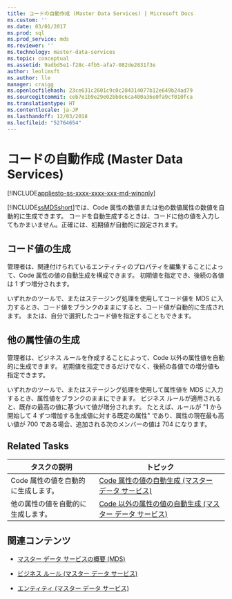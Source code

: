 ```yaml
---
title: コードの自動作成 (Master Data Services) | Microsoft Docs
ms.custom: ''
ms.date: 03/01/2017
ms.prod: sql
ms.prod_service: mds
ms.reviewer: ''
ms.technology: master-data-services
ms.topic: conceptual
ms.assetid: 9adbd5e1-f28c-4fb5-afa7-082de2831f3e
author: leolimsft
ms.author: lle
manager: craigg
ms.openlocfilehash: 23ce631c2601c9c0c284314077b12e649b24ad79
ms.sourcegitcommit: ceb7e1b9e29e02bb0c6ca400a36e0fa9cf010fca
ms.translationtype: HT
ms.contentlocale: ja-JP
ms.lasthandoff: 12/03/2018
ms.locfileid: "52764654"
---
```

# <a name="automatic-code-creation-master-data-services"></a>コードの自動作成 (Master Data Services)

[!INCLUDE[appliesto-ss-xxxx-xxxx-xxx-md-winonly](../includes/appliesto-ss-xxxx-xxxx-xxx-md-winonly.md)]

  [!INCLUDE[ssMDSshort](../includes/ssmdsshort-md.md)]では、Code 属性の数値または他の数値属性の数値を自動的に生成できます。 コードを自動生成するときは、コードに他の値を入力してもかまいません。正確には、初期値が自動的に設定されます。  
  
## <a name="generating-code-values"></a>コード値の生成  
 管理者は、関連付けられているエンティティのプロパティを編集することによって、Code 属性の値の自動生成を構成できます。 初期値を指定でき、後続の各値は 1 ずつ増分されます。  
  
 いずれかのツールで、またはステージング処理を使用してコード値を MDS に入力するとき、コード値をブランクのままにすると、コード値が自動的に生成されます。 または、自分で選択したコード値を指定することもできます。  
  
## <a name="generating-other-attribute-values"></a>他の属性値の生成  
 管理者は、ビジネス ルールを作成することによって、Code 以外の属性値を自動的に生成できます。 初期値を指定できるだけでなく、後続の各値での増分値も指定できます。  
  
 いずれかのツールで、またはステージング処理を使用して属性値を MDS に入力するとき、属性値をブランクのままにできます。 ビジネス ルールが適用されると、既存の最高の値に基づいて値が増分されます。 たとえば、ルールが "1 から開始して 4 ずつ増加する生成値に対する既定の属性" であり、属性の現在最も高い値が 700 である場合、追加される次のメンバーの値は 704 になります。  
  
## <a name="related-tasks"></a>Related Tasks  
  
|タスクの説明|トピック|  
|----------------------|-----------|  
|Code 属性の値を自動的に生成します。|[Code 属性の値の自動生成 (マスター データ サービス)](../master-data-services/automatically-generate-code-attribute-values-master-data-services.md)|  
|他の属性の値を自動的に生成します。|[Code 以外の属性の値の自動生成 (マスター データ サービス)](../master-data-services/automatically-generate-attribute-values-other-than-code-master-data-services.md)|  
  
## <a name="related-content"></a>関連コンテンツ  
  
-   [マスター データ サービスの概要 (MDS)](../master-data-services/master-data-services-overview-mds.md)  
  
-   [ビジネス ルール (マスター データ サービス)](../master-data-services/business-rules-master-data-services.md)  
  
-   [エンティティ (マスター データ サービス)](../master-data-services/entities-master-data-services.md)  
  
  
